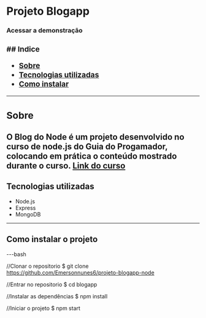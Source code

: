 # Projeto Blogapp 
<h3>
<a href:"https://mysterious-crag-14075.herokuapp.com/">Acessar a demonstração<a>
<h3>
## Indice

- [Sobre](#-sobre)
- [Tecnologias utilizadas](#-tecnologias-utilizadas)
- [Como instalar](#-como-instalar-o-projeto)

---

## Sobre
O **Blog do Node** é um projeto desenvolvido no curso de node.js do Guia do Progamador, colocando em prática o conteúdo mostrado durante o curso.
[Link do curso](#-https://www.youtube.com/watch?v=LLqq6FemMNQ&list=PLJ_KhUnlXUPtbtLwaxxUxHqvcNQndmI4B)
---

## Tecnologias utilizadas

- Node.js
- Express
- MongoDB

---

## Como instalar o projeto

---bash 

//Clonar o repositorio
$ git clone https://github.com/Emersonnunes6/projeto-blogapp-node

//Entrar no repositorio
$ cd blogapp

//Instalar as dependências
$ npm install

//Iniciar o projeto
$ npm start
